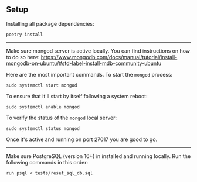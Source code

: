 ## Setup
Installing all package dependencies:
```
poetry install
```
---

Make sure mongod server is active locally. You can find instructions on how to do so here: https://www.mongodb.com/docs/manual/tutorial/install-mongodb-on-ubuntu/#std-label-install-mdb-community-ubuntu 

Here are the most important commands. To start the `mongod` process:
```
sudo systemctl start mongod
```
To ensure that it'll start by itself following a system reboot:
```
sudo systemctl enable mongod
```
To verify the status of the `mongod` local server:
```
sudo systemctl status mongod
```
Once it's active and running on port 27017 you are good to go.

---

Make sure PostgreSQL (version 16+) in installed and running locally. Run the following commands in this order:
```
run psql < tests/reset_sql_db.sql
```
